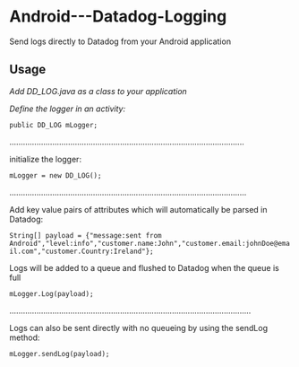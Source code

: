 # Android---Datadog-Logging
Send logs directly to Datadog from your Android application 

Usage
------------------------

*Add DD_LOG.java as a class to your application*

*Define the logger in an activity:*

`public DD_LOG mLogger;`

........................................................................................................

initialize the logger:

`mLogger = new DD_LOG();`

.........................................................................................................

Add key value pairs of attributes which will automatically be parsed in Datadog:

`String[] payload = {"message:sent from Android","level:info","customer.name:John","customer.email:johnDoe@email.com","customer.Country:Ireland"};`

Logs will be added to a queue and flushed to Datadog when the queue is full

`mLogger.Log(payload);`

...........................................................................................................

Logs can also be sent directly with no queueing by using the sendLog method:

`mLogger.sendLog(payload);`

